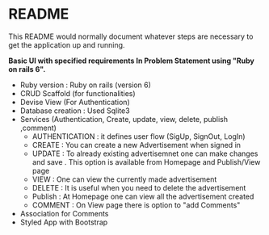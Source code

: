 # README

This README would normally document whatever steps are necessary to get the
application up and running.

**Basic UI with specified requirements In Problem Statement using "Ruby on rails 6".** 

* Ruby version : Ruby on rails (version 6)
* CRUD Scaffold (for functionalities)
* Devise View (For Authentication)  
* Database creation : Used Sqlite3
* Services (Authentication, Create, update, view, delete, publish ,comment)
  * AUTHENTICATION : it defines user flow (SigUp, SignOut, LogIn)
  * CREATE : You can create a new Advertisement when signed in 
  * UPDATE : To already existing advertisemnet one can make changes and save . This option is available from Homepage and Publish/View page 
  * VIEW : One can view the currently made advertisement
  * DELETE : It is useful when you need to delete the advertisement 
  * Publish : At Homepage one can view all the advertisement created
  * COMMENT : On View page there is option to "add Comments"  
* Association for Comments 
* Styled App with Bootstrap
